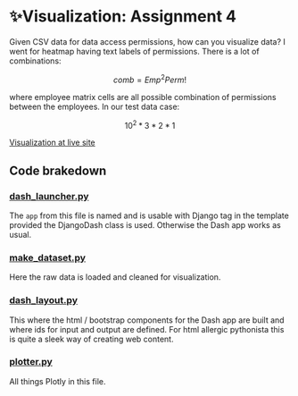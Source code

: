 # ✨Visualization: Assignment 4

Given CSV data for data access permissions, how can you visualize data? I went for heatmap having text labels of permissions. There is a lot of combinations:

$$ comb = Emp^2Perm! $$

where employee matrix cells are all possible combination of permissions between the employees. In our test data case:

$$ 10^2*3*2*1$$

[Visualization at live site](https://miika.virpio.fi/dash-apps/bda-va-4)

## Code brakedown

### [dash_launcher.py](dash_launcher.py)

The `app` from this file is named and is usable with Django tag in the template provided the DjangoDash class is used. Otherwise the Dash app works as usual.

### [make_dataset.py](make_dataset.py)

Here the raw data is loaded and cleaned for visualization.

### [dash_layout.py](dash_layout.py)

This where the html / bootstrap components for the Dash app are built and where ids for input and output are defined. For html allergic pythonista this is quite a sleek way of creating web content.

### [plotter.py](plotter.py)

All things Plotly in this file.

